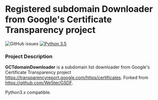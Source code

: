 # Registered subdomain Downloader from Google's Certificate Transparency project

![GitHub issues](https://img.shields.io/github/issues/Justsoos/GCTdomainDownloader.svg)
[![Python 3.5](https://img.shields.io/badge/python-3.5-yellow.svg)](https://www.python.org)

### Project Description

**GCTdomainDownloader** is a subdomain list downloader from Google's Certificate Transparency project https://transparencyreport.google.com/https/certificates. Forked from https://github.com/We5ter/GSDF.

Python3.x compatible.
